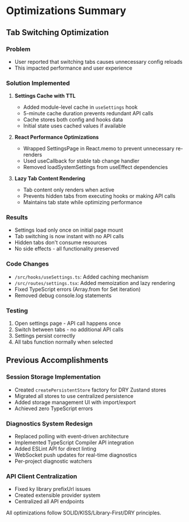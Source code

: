 # Optimizations Summary

## Tab Switching Optimization

### Problem
- User reported that switching tabs causes unnecessary config reloads
- This impacted performance and user experience

### Solution Implemented

1. **Settings Cache with TTL**
   - Added module-level cache in `useSettings` hook
   - 5-minute cache duration prevents redundant API calls
   - Cache stores both config and hooks data
   - Initial state uses cached values if available

2. **React Performance Optimizations**
   - Wrapped SettingsPage in React.memo to prevent unnecessary re-renders
   - Used useCallback for stable tab change handler
   - Removed loadSystemSettings from useEffect dependencies

3. **Lazy Tab Content Rendering**
   - Tab content only renders when active
   - Prevents hidden tabs from executing hooks or making API calls
   - Maintains tab state while optimizing performance

### Results
- Settings load only once on initial page mount
- Tab switching is now instant with no API calls
- Hidden tabs don't consume resources
- No side effects - all functionality preserved

### Code Changes
- `/src/hooks/useSettings.ts`: Added caching mechanism
- `/src/routes/settings.tsx`: Added memoization and lazy rendering
- Fixed TypeScript errors (Array.from for Set iteration)
- Removed debug console.log statements

### Testing
1. Open settings page - API call happens once
2. Switch between tabs - no additional API calls
3. Settings persist correctly
4. All tabs function normally when selected

## Previous Accomplishments

### Session Storage Implementation
- Created `createPersistentStore` factory for DRY Zustand stores
- Migrated all stores to use centralized persistence
- Added storage management UI with import/export
- Achieved zero TypeScript errors

### Diagnostics System Redesign
- Replaced polling with event-driven architecture
- Implemented TypeScript Compiler API integration
- Added ESLint API for direct linting
- WebSocket push updates for real-time diagnostics
- Per-project diagnostic watchers

### API Client Centralization
- Fixed ky library prefixUrl issues
- Created extensible provider system
- Centralized all API endpoints

All optimizations follow SOLID/KISS/Library-First/DRY principles.